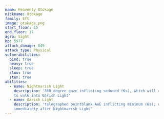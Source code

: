 ```yaml
---
name: Heavenly Otokage
nickname: Otokage
family: Eft
image: otokage.png
start_floor: 15
end_floor: 17
agro: Sight
hp: 5977
attack_damage: 849
attack_type: Physical
vulnerabilities:
  bind: true
  heavy: true
  sleep: true
  slow: true
  stun: true
abilities:
  - name: Nightmarish Light
    description: '360 degree gaze inflicting seduced (6s), which will cause you
    to walk into Garish Light'
  - name: Garish Light
    description: 'telegraphed pointblank AoE inflicting minimum (6s); used
    immediately after Nightmarish Light'
---
```

